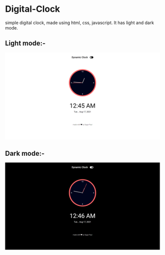 # Digital-Clock
simple digital clock, made using html, css, javascript. It has light and dark mode.

<h2>Light mode:-</h2>
<img src="screenshots/light.png">

<h2>Dark mode:-</h2>
<img src="screenshots/dark.png">
